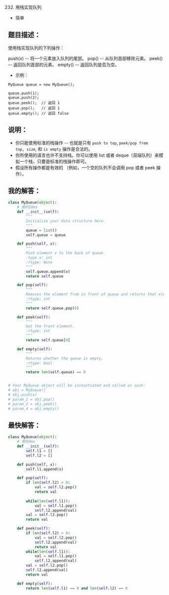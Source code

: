 0232. 用栈实现队列

- 简单

## 题目描述：
使用栈实现队列的下列操作：

push(x) -- 将一个元素放入队列的尾部。
pop() -- 从队列首部移除元素。
peek() -- 返回队列首部的元素。
empty() -- 返回队列是否为空。

- 示例：

```
MyQueue queue = new MyQueue();

queue.push(1);
queue.push(2);  
queue.peek();  // 返回 1
queue.pop();   // 返回 1
queue.empty(); // 返回 false
```

## 说明：
- 你只能使用标准的栈操作 -- 也就是只有 `push to top`, `peek/pop from top, size`, 和 `is empty` 操作是合法的。
- 你所使用的语言也许不支持栈。你可以使用 list 或者 deque（双端队列）来模拟一个栈，只要是标准的栈操作即可。
- 假设所有操作都是有效的 （例如，一个空的队列不会调用 pop 或者 peek 操作）。

## 我的解答：
``` python
class MyQueue(object):
    # 用时28ms
    def __init__(self):
        """
        Initialize your data structure here.
        """
        queue = list()
        self.queue = queue

    def push(self, x):
        """
        Push element x to the back of queue.
        :type x: int
        :rtype: None
        """
        self.queue.append(x)
        return self.queue

    def pop(self):
        """
        Removes the element from in front of queue and returns that element.
        :rtype: int
        """
        return self.queue.pop(0)

    def peek(self):
        """
        Get the front element.
        :rtype: int
        """
        return self.queue[0]

    def empty(self):
        """
        Returns whether the queue is empty.
        :rtype: bool
        """
        return len(self.queue) == 0


# Your MyQueue object will be instantiated and called as such:
# obj = MyQueue()
# obj.push(x)
# param_2 = obj.pop()
# param_3 = obj.peek()
# param_4 = obj.empty()
```

## 最快解答：
``` python
class MyQueue(object):
    # 用时4ms
    def __init__(self):
        self.l1 = []
        self.l2 = []

    def push(self, x):
        self.l1.append(x)

    def pop(self):
        if len(self.l2) > 0:
            val = self.l2.pop()
            return val
        
        while(len(self.l1)):
            val = self.l1.pop()
            self.l2.append(val)
        val = self.l2.pop()
        return val

    def peek(self):
        if len(self.l2) > 0:
            val = self.l2.pop()
            self.l2.append(val)
            return val
        while(len(self.l1)):
            val = self.l1.pop()
            self.l2.append(val)
        val = self.l2.pop()
        self.l2.append(val)
        return val

    def empty(self):
        return len(self.l1) == 0 and len(self.l2) == 0
```

